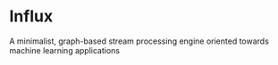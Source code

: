 # Influx
A minimalist, graph-based stream processing engine oriented towards machine learning applications
